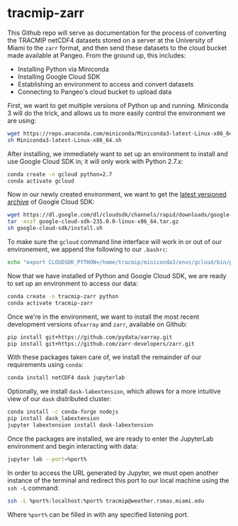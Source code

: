# tracmip-zarr
This Github repo will serve as documentation for the process of converting the TRACMIP netCDF4 datasets stored on a server at the University of Miami to the `zarr` format, and then send these datasets to the cloud bucket made available at Pangeo.
From the ground up, this includes:

* Installing Python via Miniconda
* Installing Google Cloud SDK
* Establishing an environment to access and convert datasets
* Connecting to Pangeo's cloud bucket to upload data

First, we want to get multiple versions of Python up and running.
Miniconda 3 will do the trick, and allows us to more easily control the environment we are using:

```bash
wget https://repo.anaconda.com/miniconda/Miniconda3-latest-Linux-x86_64.sh
sh Miniconda3-latest-Linux-x86_64.sh
```

After installing, we immediately want to set up an environment to install and use Google Cloud SDK in; it will only work with Python 2.7.x:

```bash
conda create -n gcloud python=2.7
conda activate gcloud
```

Now in our newly created environment, we want to get the [latest versioned archive](https://cloud.google.com/sdk/docs/downloads-versioned-archives) of Google Cloud SDK:

```bash
wget https://dl.google.com/dl/cloudsdk/channels/rapid/downloads/google-cloud-sdk-235.0.0-linux-x86_64.tar.gz
tar -xvzf google-cloud-sdk-235.0.0-linux-x86_64.tar.gz
sh google-cloud-sdk/install.sh
```

To make sure the `gcloud` command line interface will work in or out of our environement, we append the following to our `.bashrc`:

```bash
echo "export CLOUDSDK_PYTHON=/home/tracmip/miniconda3/envs/gcloud/bin/python2.7" >> .bashrc
```

Now that we have installed of Python and Google Cloud SDK, we are ready to set up an environment to access our data:

```bash
conda create -n tracmip-zarr python
conda activate tracmip-zarr
```

Once we're in the environment, we want to install the most recent development versions of`xarray` and `zarr`, available on Github:

```bash
pip install git+https://github.com/pydata/xarray.git
pip install git+https://github.com/zarr-developers/zarr.git
```

With these packages taken care of, we install the remainder of our requirements using `conda`:

```bash
conda install netCDF4 dask jupyterlab
```

Optionally, we install `dask-labextension`, which allows for a more intuitive view of our `dask` distributed cluster:

```bash
conda install -c conda-forge nodejs
pip install dask_labextension
jupyter labextension install dask-labextension
```

Once the packages are installed, we are ready to enter the JupyterLab environment and begin interacting with data:

```bash
jupyter lab --port=%port%
```

In order to access the URL generated by Jupyter, we must open another instance of the terminal and redirect this port to our local machine using the `ssh -L` command:

```bash
ssh -L %port%:localhost:%port% tracmip@weather.rsmas.miami.edu
```

Where `%port%` can be filled in with any specified listening port.

